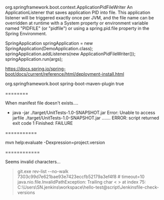 
org.springframework.boot.context.ApplicationPidFileWriter
        An ApplicationListener that saves application PID into file. 
This application listener will be triggered exactly once per JVM, and the file name can be 
overridden at runtime with a System property or environment variable named "PIDFILE" (or "pidfile") 
or using a spring.pid.file property in the Spring Environment.

SpringApplication springApplication = new SpringApplication(DemoApplication.class);
springApplication.addListeners(new ApplicationPidFileWriter());
springApplication.run(args);

https://docs.spring.io/spring-boot/docs/current/reference/html/deployment-install.html

<plugin>
	<groupId>org.springframework.boot</groupId>
	<artifactId>spring-boot-maven-plugin</artifactId>
	<configuration>
		<executable>true</executable>
	</configuration>
</plugin>


========

When manifest file doesn't exists....

+ java -jar ./target/UnitTests-1.0-SNAPSHOT.jar
Error: Unable to access jarfile ./target/UnitTests-1.0-SNAPSHOT.jar
.......
ERROR: script returned exit code 1
Finished: FAILURE

===========

mvn help:evaluate -Dexpression=project.version

============

Seems invalid characters...

 > git.exe rev-list --no-walk 7303c99d7e621bae93e7423eccfb52179a3ef4f8 # timeout=10
java.nio.file.InvalidPathException: Trailing char < > at index 75: C:\Users\SN\.jenkins\workspace\hello-test@script\Jenkinsfile-check-versions 

